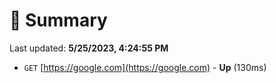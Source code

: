 # 📖 Summary
Last updated: **5/25/2023, 4:24:55 PM**

- `GET` [https://google.com](https://google.com) - **Up** (130ms)
